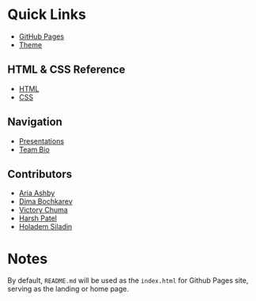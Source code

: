 # Quick Links

  - [GitHub Pages](https://hpatel021.github.io/CS410-GreenPulse/)
  - [Theme](https://github.com/pages-themes/midnight?tab=readme-ov-file#usage)

## HTML & CSS Reference
  - [HTML](https://www.w3schools.com/html/default.asp)
  - [CSS](https://www.w3schools.com/css/default.asp)

## Navigation
  -  [Presentations](./presentations.md)
  -  [Team Bio](#team-bio)

## Contributors
  -  [Aria Ashby](https://github.com/aria-oducs)
  -  [Dima Bochkarev](https://github.com/MerlynCode)
  -  [Victory Chuma](https://github.com/VictoryChuma)
  -  [Harsh Patel](https://github.com/hpatel021)
  -  [Holadem Siladin](https://github.com/Claydo211)
  
# Notes
By default, `README.md` will be used as the `index.html` for Github Pages site, 
serving as the landing or home page.
